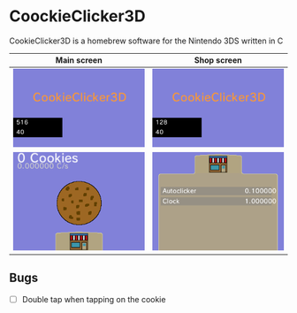 # CoockieClicker3D
CookieClicker3D is a homebrew software for the Nintendo 3DS written in C  


| Main screen | Shop screen |
| --- | --- |
| ![Top screen in main screen](https://raw.githubusercontent.com/ChrisCross19/CoockieClicker3D/main/2031-10-19_20-04-38.999_top.bmp) | ![Top screen shop](https://github.com/ChrisCross19/CoockieClicker3D/blob/main/2031-10-19_20-09-13.154_top.bmp) |
| ![Bottom screen in main screen](https://github.com/ChrisCross19/CoockieClicker3D/blob/main/2031-10-19_20-04-38.999_bot.bmp) | ![Bottom screen shop](https://github.com/ChrisCross19/CoockieClicker3D/blob/main/2031-10-19_20-09-13.154_bot.bmp) |  


## Bugs
- [ ] Double tap when tapping on the cookie

